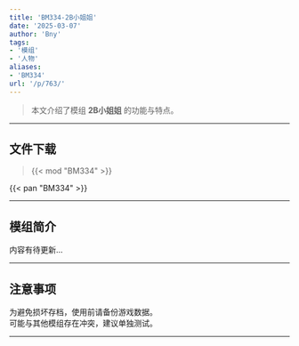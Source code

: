 ```yaml
---
title: 'BM334-2B小姐姐'
date: '2025-03-07'
author: 'Bny'
tags:
- '模组'
- '人物'
aliases:
- 'BM334'
url: '/p/763/'
---
```


> 本文介绍了模组 **2B小姐姐** 的功能与特点。

---

## 文件下载  

> {{< mod "BM334" >}}  

{{< pan "BM334" >}}  

---

## 模组简介

>  
内容有待更新...  

---

## 注意事项

>  
为避免损坏存档，使用前请备份游戏数据。  
可能与其他模组存在冲突，建议单独测试。  

---

